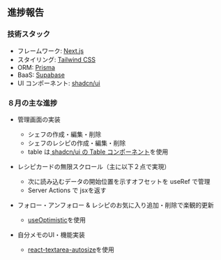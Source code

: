 ## 進捗報告

### 技術スタック

- フレームワーク: [Next.js](https://nextjs.org/)
- スタイリング: [Tailwind CSS](https://tailwindcss.com/)
- ORM: [Prisma](https://www.prisma.io/)
- BaaS: [Supabase](https://supabase.io/)
- UI コンポーネント: [shadcn/ui](https://ui.shadcn.com/)


### ８月の主な進捗

- 管理画面の実装
  - シェフの作成・編集・削除
  - シェフのレシピの作成・編集・削除
  - table は[ shadcn/ui の Table コンポーネント](https://ui.shadcn.com/docs/components/table)を使用

- レシピカードの無限スクロール（主に以下２点で実現）
  - 次に読み込むデータの開始位置を示すオフセットを useRef で管理 
  - Server Actions で jsxを返す
 
- フォロー・アンフォロー & レシピのお気に入り追加・削除で楽観的更新
  - [useOptimistic](https://nextjs.org/docs/app/building-your-application/data-fetching/server-actions#enhancements)を使用

- 自分メモのUI・機能実装
  - [react-textarea-autosize](https://www.npmjs.com/package/react-textarea-autosize)を使用
